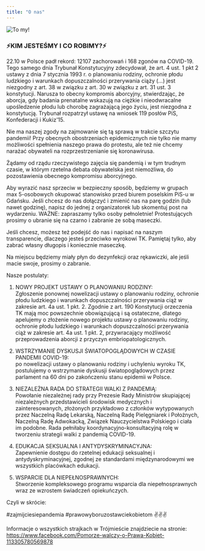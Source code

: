 ```yaml
---
title: "O nas"
---
```


![To my!](/img/tomy.jpg)

### ⚡️KIM JESTEŚMY I CO ROBIMY?⚡️

22.10 w Polsce padł rekord: 12107 zachorowań i 168 zgonów na COVID-19. Tego samego dnia Trybunał Konstytucyjny zdecydował, że art. 4 ust. 1 pkt 2 ustawy z dnia 7 stycznia 1993 r. o planowaniu rodziny, ochronie płodu ludzkiego i warunkach dopuszczalności przerywania ciąży (...) jest niezgodny z art. 38 w związku z art. 30 w związku z art. 31 ust. 3 konstytucji. Narusza to obecny kompromis aborcyjny, stwierdzając, że aborcja, gdy badania prenatalne wskazują na ciężkie i nieodwracalne upośledzenie płodu lub chorobę zagrażającą jego życiu, jest niezgodna z konstytucją. Trybunał rozpatrzył ustawę na wniosek 119 posłów PiS, Konfederacji i Kukiz'15.

Nie ma naszej zgody na zajmowanie się tą sprawą w trakcie szczytu pandemii! Przy obecnych obostrzeniach epidemicznych nie tylko nie mamy możliwości spełnienia naszego prawa do protestu, ale też nie chcemy narażać obywateli na rozprzestrzenianie się koronawirusa.

Żądamy od rządu rzeczywistego zajęcia się pandemią i w tym trudnym czasie, w którym rzetelna debata obywatelska jest niemożliwa, do pozostawienia obecnego kompromisu aborcyjnego.

Aby wyrazić nasz sprzeciw w bezpieczny sposób, będziemy w grupach max 5-osobowych okupować stanowisko przed biurem poselskim PiS-u w Gdańsku. Jeśli chcesz do nas dołączyć i zmienić nas na parę godzin (lub nawet godzinę), napisz do jednej z organizatorek lub skomentuj post na wydarzeniu. WAŻNE: zapraszamy tylko osoby pełnoletnie! Protestujących prosimy o ubranie się na czarno i zabranie ze sobą maseczki.

Jeśli chcesz, możesz też podejść do nas i napisać na naszym transparencie, dlaczego jesteś przeciwko wyrokowi TK. Pamiętaj tylko, aby zabrać własny długopis i koniecznie maseczkę.

Na miejscu będziemy miały płyn do dezynfekcji oraz rękawiczki, ale jeśli macie swoje, prosimy o zabranie.

Nasze postulaty:

1) NOWY PROJEKT USTAWY O PLANOWANIU RODZINY: \
Zgłoszenie ponownej nowelizacji ustawy o planowaniu rodziny, ochronie płodu ludzkiego i warunkach dopuszczalności przerywania ciąż w zakresie art. 4a ust. 1 pkt. 2.
Zgodnie z art. 190 Konstytucji orzeczenia TK mają moc powszechnie obowiązującą i są ostateczne, dlatego apelujemy o złożenie nowego projektu ustawy o planowaniu rodziny, ochronie płodu ludzkiego i warunkach dopuszczalności przerywania ciąż w zakresie art. 4a ust. 1 pkt. 2, przywracający możliwość przeprowadzenia aborcji z przyczyn embriopatologicznych.

2) WSTRZYMANIE DYSKUSJI ŚWIATOPOGLĄDOWYCH W CZASIE PANDEMII COVID-19: \
po nowelizacji ustawy o planowaniu rodziny i uchyleniu wyroku TK, postulujemy o wstrzymanie dyskusji światopoglądowych przez parlament na 60 dni po zakończeniu stanu epidemii w Polsce.

3) NIEZALEŻNA RADA DO STRATEGII WALKI Z PANDEMIĄ: \
Powołanie niezależnej rady przy Prezesie Rady Ministrów skupiającej niezależnych przedstawicieli środowisk medycznych i zainteresowanych, złożonych przykładowo z członków wytypowanych przez Naczelną Radę Lekarską, Naczelną Radę Pielęgniarek i Położnych, Naczelną Radę Adwokacką, Związek Nauczycielstwa Polskiego i ciała im podobne. Rada pełniłaby koordynacyjno-konsultacyjną rolę w tworzeniu strategii walki z pandemią COVID-19.

4) EDUKACJA SEKSUALNA I ANTYDYSKRYMINACYJNA: \
Zapewnienie dostępu do rzetelnej edukacji seksualnej i antydyskryminacyjnej, zgodnej ze standardami międzynarodowymi we wszystkich placówkach edukacji.

5) WSPARCIE DLA NIEPEŁNOSPRAWNYCH: \
Stworzenie kompleksowego programu wsparcia dla niepełnosprawnych wraz ze wzrostem świadczeń opiekuńczych.

Czyli w skrócie:

#zajmijciesiepandemia #prawowyboruzostawciekobietom
✌️✌️✌️

Informacje o wszystkich strajkach w Trójmieście znajdziecie na stronie: https://www.facebook.com/Pomorze-walczy-o-Prawa-Kobiet-113305780569878